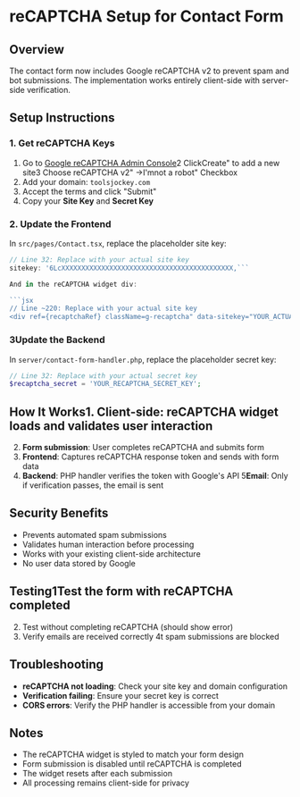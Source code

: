 # reCAPTCHA Setup for Contact Form

## Overview
The contact form now includes Google reCAPTCHA v2 to prevent spam and bot submissions. The implementation works entirely client-side with server-side verification.

## Setup Instructions

### 1. Get reCAPTCHA Keys
1. Go to [Google reCAPTCHA Admin Console](https://www.google.com/recaptcha/admin)2 ClickCreate" to add a new site3 Choose reCAPTCHA v2" →I'mnot a robot" Checkbox
4. Add your domain: `toolsjockey.com`
5. Accept the terms and click "Submit"
6. Copy your **Site Key** and **Secret Key**

### 2. Update the Frontend
In `src/pages/Contact.tsx`, replace the placeholder site key:

```typescript
// Line 32: Replace with your actual site key
sitekey: '6LcXXXXXXXXXXXXXXXXXXXXXXXXXXXXXXXXXXXXXXXXXXX,```

And in the reCAPTCHA widget div:

```jsx
// Line ~220: Replace with your actual site key
<div ref={recaptchaRef} className=g-recaptcha" data-sitekey="YOUR_ACTUAL_SITE_KEY></div>
```

### 3Update the Backend
In `server/contact-form-handler.php`, replace the placeholder secret key:

```php
// Line 32: Replace with your actual secret key
$recaptcha_secret = 'YOUR_RECAPTCHA_SECRET_KEY';
```

## How It Works1. **Client-side**: reCAPTCHA widget loads and validates user interaction
2. **Form submission**: User completes reCAPTCHA and submits form
3. **Frontend**: Captures reCAPTCHA response token and sends with form data
4. **Backend**: PHP handler verifies the token with Google's API
5**Email**: Only if verification passes, the email is sent

## Security Benefits

- Prevents automated spam submissions
- Validates human interaction before processing
- Works with your existing client-side architecture
- No user data stored by Google

## Testing1Test the form with reCAPTCHA completed
2. Test without completing reCAPTCHA (should show error)
3. Verify emails are received correctly
4t spam submissions are blocked

## Troubleshooting

- **reCAPTCHA not loading**: Check your site key and domain configuration
- **Verification failing**: Ensure your secret key is correct
- **CORS errors**: Verify the PHP handler is accessible from your domain

## Notes

- The reCAPTCHA widget is styled to match your form design
- Form submission is disabled until reCAPTCHA is completed
- The widget resets after each submission
- All processing remains client-side for privacy 